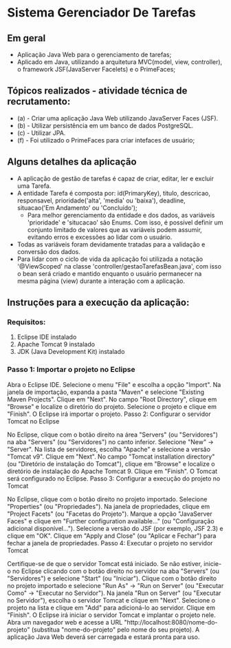 # Sistema Gerenciador De Tarefas

<h2> Em geral </h2>

- Aplicação Java Web para o gerenciamento de tarefas;
- Aplicado em Java, utilizando a arquitetura MVC(model, view, controller), o framework JSF(JavaServer Facelets) e o PrimeFaces;

<h2> Tópicos realizados - atividade técnica de recrutamento: </h2>

- (a) - Criar uma aplicação Java Web utilizando JavaServer Faces (JSF). 
- (b) - Utilizar persistência em um banco de dados PostgreSQL.
- (c) - Utilizar JPA.
- (f) - Foi utilizado o PrimeFaces para criar intefaces de usuário;

<h2> Alguns detalhes da aplicação </h2>

- A aplicação de gestão de tarefas é capaz de criar, editar, ler e excluir uma Tarefa.
- A entidade Tarefa é composta por: id(PrimaryKey), titulo, descricao, responsavel, prioridade('alta', 'media' ou 'baixa'), deadline, situacao('Em Andamento' ou 'Concluído');
  - Para melhor gerenciamento da entidade e dos dados, as variáveis 'prioridade' e 'situcacao' são Enums. Com isso, é possível definir um conjunto limitado de valores que as variáveis podem assumir, evitando erros e excessões ao lidar com o usuário. 
-  Todas as variáveis foram devidamente tratadas para a validação e conversão dos dados.
-  Para lidar com o ciclo de vida da aplicação foi utilizada a notação '@ViewScoped' na classe 'controller/gestaoTarefasBean.java', com isso o bean será criado e mantido enquanto o usuário permanecer na mesma página (view) durante a interação com a aplicação.

<h2> Instruções para a execução da aplicação: </h2>

<h3> Requisitos: </h3>

1. Eclipse IDE instalado
2. Apache Tomcat 9 instalado
3. JDK (Java Development Kit) instalado

<h3> Passo 1: Importar o projeto no Eclipse </h3>

Abra o Eclipse IDE.
Selecione o menu "File" e escolha a opção "Import".
Na janela de importação, expanda a pasta "Maven" e selecione "Existing Maven Projects".
Clique em "Next".
No campo "Root Directory", clique em "Browse" e localize o diretório do projeto.
Selecione o projeto e clique em "Finish". O Eclipse irá importar o projeto.
Passo 2: Configurar o servidor Tomcat no Eclipse

No Eclipse, clique com o botão direito na área "Servers" (ou "Servidores") na aba "Servers" (ou "Servidores") no canto inferior.
Selecione "New" -> "Server".
Na lista de servidores, escolha "Apache" e selecione a versão "Tomcat v9".
Clique em "Next".
No campo "Tomcat installation directory" (ou "Diretório de instalação do Tomcat"), clique em "Browse" e localize o diretório de instalação do Apache Tomcat 9.
Clique em "Finish". O Tomcat será configurado no Eclipse.
Passo 3: Configurar a execução do projeto no Tomcat

No Eclipse, clique com o botão direito no projeto importado.
Selecione "Properties" (ou "Propriedades").
Na janela de propriedades, clique em "Project Facets" (ou "Facetas do Projeto").
Marque a opção "JavaServer Faces" e clique em "Further configuration available..." (ou "Configuração adicional disponível...").
Selecione a versão do JSF (por exemplo, JSF 2.3) e clique em "OK".
Clique em "Apply and Close" (ou "Aplicar e Fechar") para fechar a janela de propriedades.
Passo 4: Executar o projeto no servidor Tomcat

Certifique-se de que o servidor Tomcat está iniciado. Se não estiver, inicie-o no Eclipse clicando com o botão direito no servidor na aba "Servers" (ou "Servidores") e selecione "Start" (ou "Iniciar").
Clique com o botão direito no projeto importado e selecione "Run As" -> "Run on Server" (ou "Executar Como" -> "Executar no Servidor").
Na janela "Run on Server" (ou "Executar no Servidor"), escolha o servidor Tomcat e clique em "Next".
Selecione o projeto na lista e clique em "Add" para adicioná-lo ao servidor.
Clique em "Finish".
O Eclipse irá iniciar o servidor Tomcat e implantar o projeto nele.
Abra um navegador web e acesse a URL "http://localhost:8080/nome-do-projeto" (substitua "nome-do-projeto" pelo nome do seu projeto). A aplicação Java Web deverá ser carregada e estará pronta para uso.






